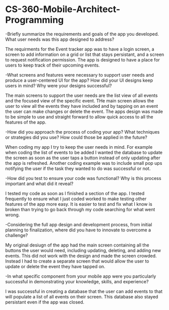 # CS-360-Mobile-Architect-Programming

-Briefly summarize the requirements and goals of the app you developed. What user needs was this app designed to address?
 
 The requirments for the Event tracker app was to have a login screen, a screen to add information on a grid or list that stays persistant, and a screen to request notification permission. The app is designed to have a place for users to keep track of their upcoming events.

-What screens and features were necessary to support user needs and produce a user-centered UI for the app? How did your UI designs keep users in mind? Why were your designs successful?

The main screens to support the user needs are the list view of all events and the focused view of the specific event. THe main screen allows the user to view all the events they have included and by tapping on an event the user can make changes or delete the event. The apps design was made to be simple to use and straight forward to allow quick access to all the features of the app.

-How did you approach the process of coding your app? What techniques or strategies did you use? How could those be applied in the future?

When coding my app I try to keep the user needs in mind. For example when coding the list of events to be added I wanted the database to update the screen as soon as the user taps a button instead of only updating after the app is refreshed. Another coding example was to include small pop ups notifying the user if the task they wanted to do was successful or not.

-How did you test to ensure your code was functional? Why is this process important and what did it reveal?

I tested my code as soon as I finished a section of the app. I tested frequently to ensure what I just coded worked to make testing other features of the app more easy. It is easier to test and fix what I know is broken than trying to go back through my code searching for what went wrong.

-Considering the full app design and development process, from initial planning to finalization, where did you have to innovate to overcome a challenge?

My original desiugn of the app had the main screen containing all the buttons the user would need, including updating, deleting, and adding new events. This did not work with the design and made the screen crowded. Instead I had to create a separate screen that would allow the user to update or delete the event they have tapped on.

-In what specific component from your mobile app were you particularly successful in demonstrating your knowledge, skills, and experience?

I was successful in creating a database that the user can add events to that will populate a list of all events on their screen. This database also stayed persistant even if the app was closed.
